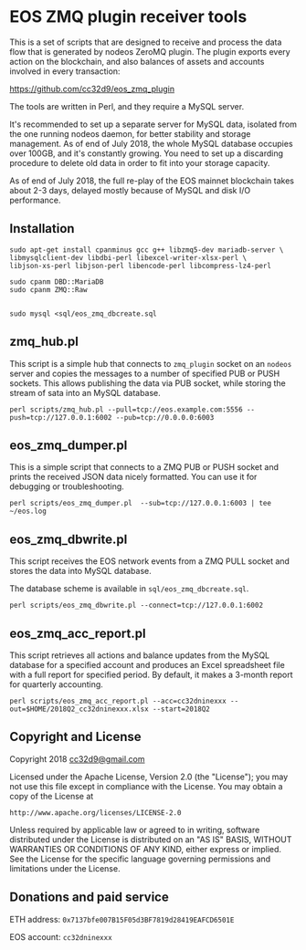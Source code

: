 # EOS ZMQ plugin receiver tools


This is a set of scripts that are designed to receive and process the
data flow that is generated by nodeos ZeroMQ plugin. The plugin exports
every action on the blockchain, and also balances of assets and accounts
involved in every transaction:

https://github.com/cc32d9/eos_zmq_plugin

The tools are written in Perl, and they require a MySQL server.

It's recommended to set up a separate server for MySQL data, isolated
from the one running nodeos daemon, for better stability and storage
management. As of end of July 2018, the whole MySQL database occupies
over 100GB, and it's constantly growing. You need to set up a discarding
procedure to delete old data in order to fit into your storage capacity.

As of end of July 2018, the full re-play of the EOS mainnet blockchain
takes about 2-3 days, delayed mostly because of MySQL and disk I/O
performance.


## Installation

```
sudo apt-get install cpanminus gcc g++ libzmq5-dev mariadb-server \
libmysqlclient-dev libdbi-perl libexcel-writer-xlsx-perl \
libjson-xs-perl libjson-perl libencode-perl libcompress-lz4-perl

sudo cpanm DBD::MariaDB
sudo cpanm ZMQ::Raw


sudo mysql <sql/eos_zmq_dbcreate.sql
```



## zmq_hub.pl

This script is a simple hub that connects to `zmq_plugin` socket on an
`nodeos` server and copies the messages to a number of specified PUB or
PUSH sockets. This allows publishing the data via PUB socket, while
storing the stream of sata into an MySQL database.

```
perl scripts/zmq_hub.pl --pull=tcp://eos.example.com:5556 --push=tcp://127.0.0.1:6002 --pub=tcp://0.0.0.0:6003

```



## eos_zmq_dumper.pl

This is a simple script that connects to a ZMQ PUB or PUSH socket and prints
the received JSON data nicely formatted. You can use it for debugging or
troubleshooting.

```
perl scripts/eos_zmq_dumper.pl  --sub=tcp://127.0.0.1:6003 | tee ~/eos.log
```



## eos_zmq_dbwrite.pl

This script receives the EOS network events from a ZMQ PULL socket and
stores the data into MySQL database.

The database scheme is available in `sql/eos_zmq_dbcreate.sql`.

```
perl scripts/eos_zmq_dbwrite.pl --connect=tcp://127.0.0.1:6002
```



## eos_zmq_acc_report.pl

This script retrieves all actions and balance updates from the MySQL
database for a specified account and produces an Excel spreadsheet file
with a full report for specified period. By default, it makes a 3-month
report for quarterly accounting.

```
perl scripts/eos_zmq_acc_report.pl --acc=cc32dninexxx --out=$HOME/2018Q2_cc32dninexxx.xlsx --start=2018Q2

```



## Copyright and License

Copyright 2018 cc32d9@gmail.com

Licensed under the Apache License, Version 2.0 (the "License");
you may not use this file except in compliance with the License.
You may obtain a copy of the License at

    http://www.apache.org/licenses/LICENSE-2.0

Unless required by applicable law or agreed to in writing, software
distributed under the License is distributed on an "AS IS" BASIS,
WITHOUT WARRANTIES OR CONDITIONS OF ANY KIND, either express or implied.
See the License for the specific language governing permissions and
limitations under the License.


## Donations and paid service

ETH address: `0x7137bfe007B15F05d3BF7819d28419EAFCD6501E`

EOS account: `cc32dninexxx`
